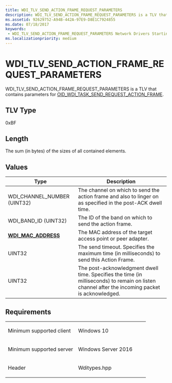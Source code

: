 ```yaml
---
title: WDI_TLV_SEND_ACTION_FRAME_REQUEST_PARAMETERS
description: WDI_TLV_SEND_ACTION_FRAME_REQUEST_PARAMETERS is a TLV that contains parameters for OID_WDI_TASK_SEND_REQUEST_ACTION_FRAME.
ms.assetid: 92629752-A94B-442A-97E9-D8E1C7924855
ms.date: 07/18/2017
keywords:
 - WDI_TLV_SEND_ACTION_FRAME_REQUEST_PARAMETERS Network Drivers Starting with Windows Vista
ms.localizationpriority: medium
---
```


# WDI\_TLV\_SEND\_ACTION\_FRAME\_REQUEST\_PARAMETERS


WDI\_TLV\_SEND\_ACTION\_FRAME\_REQUEST\_PARAMETERS is a TLV that contains parameters for [OID\_WDI\_TASK\_SEND\_REQUEST\_ACTION\_FRAME](./oid-wdi-task-send-request-action-frame.md).

## TLV Type


0xBF

## Length


The sum (in bytes) of the sizes of all contained elements.

## Values


| Type                                              | Description                                                                                                                                     |
|---------------------------------------------------|-------------------------------------------------------------------------------------------------------------------------------------------------|
| WDI\_CHANNEL\_NUMBER (UINT32)                     | The channel on which to send the action frame and also to linger on as specified in the post-ACK dwell time.                                    |
| WDI\_BAND\_ID (UINT32)                            | The ID of the band on which to send the action frame.                                                                                           |
| [**WDI\_MAC\_ADDRESS**](/windows-hardware/drivers/ddi/dot11wdi/ns-dot11wdi-_wdi_mac_address) | The MAC address of the target access point or peer adapter.                                                                                     |
| UINT32                                            | The send timeout. Specifies the maximum time (in milliseconds) to send this Action Frame.                                                       |
| UINT32                                            | The post-acknowledgment dwell time. Specifies the time (in milliseconds) to remain on listen channel after the incoming packet is acknowledged. |

 

Requirements
------------

<table>
<colgroup>
<col width="50%" />
<col width="50%" />
</colgroup>
<tbody>
<tr class="odd">
<td><p>Minimum supported client</p></td>
<td><p>Windows 10</p></td>
</tr>
<tr class="even">
<td><p>Minimum supported server</p></td>
<td><p>Windows Server 2016</p></td>
</tr>
<tr class="odd">
<td><p>Header</p></td>
<td>Wditypes.hpp</td>
</tr>
</tbody>
</table>

 

